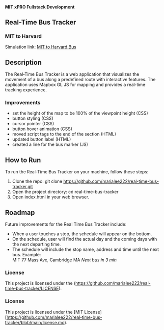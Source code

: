 #### MIT xPRO Fullstack Development
## Real-Time Bus Tracker
### MIT to Harvard
Simulation link: [MIT to Harvard Bus](https://marialee222.github.io/real-time-bus-tracker/)

## Description
The Real-Time Bus Tracker is a web application that visualizes the movement of a bus along a predefined route with interactive features. The application uses Mapbox GL JS for mapping and provides a real-time tracking experience. 

### Improvements
 - set the height of the map to be 100% of the viewpoint height (CSS)
 - button styling (CSS)
 - cursor pointer (CSS)
 - button hover animation (CSS)
 - moved script tags to the end of the <body> section (HTML)
 - updated button label (HTML)
 - created a line for the bus marker (JS)

## How to Run
To run the Real-Time Bus Tracker on your machine, follow these steps:
1. Clone the repo: git clone https://github.com/marialee222/real-time-bus-tracker.git
2. Open the project directory: cd real-time-bus-tracker
3. Open index.html in your web browser.

## Roadmap
Future improvements for the Real Time Bus Tracker include:
- When a user touches a stop, the schedule will appear on the bottom.
- On the schedule, user will find the actual day and the coming days with the next departing time.
- The schedule will include the stop name, address and time until the next bus.
	Example:  
	MIT
	77 Mass Ave, Cambridge MA
	<i>Next bus in 3 min</i>

### License
This project is licensed under the (https://github.com/marialee222/real-time-bus-tracker/LICENSE).

### License
This project is licensed under the [MIT License][https://github.com/marialee222/real-time-bus-tracker/blob/main/license.md).



